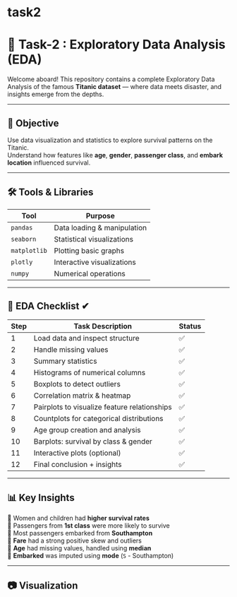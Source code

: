 # task2

# 🚢 Task-2 : Exploratory Data Analysis (EDA)

Welcome aboard! This repository contains a complete Exploratory Data Analysis of the famous **Titanic dataset** — where data meets disaster, and insights emerge from the depths.

---

## 🎯 Objective

Use data visualization and statistics to explore survival patterns on the Titanic.  
Understand how features like **age**, **gender**, **passenger class**, and **embark location** influenced survival.

---

## 🛠️ Tools & Libraries

| Tool          | Purpose                          |
|---------------|----------------------------------|
| `pandas`      | Data loading & manipulation      |
| `seaborn`     | Statistical visualizations        |
| `matplotlib`  | Plotting basic graphs            |
| `plotly`      | Interactive visualizations       |
| `numpy`       | Numerical operations             |

---

## 🧪 EDA Checklist ✔

| Step | Task Description                              | Status |
|------|-----------------------------------------------|--------|
| 1    | Load data and inspect structure               | ✅     |
| 2    | Handle missing values                         | ✅     |
| 3    | Summary statistics                            | ✅     |
| 4    | Histograms of numerical columns               | ✅     |
| 5    | Boxplots to detect outliers                   | ✅     |
| 6    | Correlation matrix & heatmap                  | ✅     |
| 7    | Pairplots to visualize feature relationships  | ✅     |
| 8    | Countplots for categorical distributions      | ✅     |
| 9    | Age group creation and analysis               | ✅     |
| 10   | Barplots: survival by class & gender          | ✅     |
| 11   | Interactive plots (optional)                  | ✅     |
| 12   | Final conclusion + insights                   | ✅     |

---

## 📊 Key Insights

🔹 Women and children had **higher survival rates**  
🔹 Passengers from **1st class** were more likely to survive  
🔹 Most passengers embarked from **Southampton**  
🔹 **Fare** had a strong positive skew and outliers  
🔹 **Age** had missing values, handled using **median**  
🔹 **Embarked** was imputed using **mode** (`S` - Southampton)

---

## 📷 Visualization 



